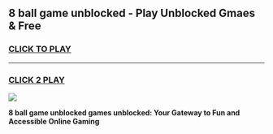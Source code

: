 
## 8 ball game unblocked - Play Unblocked Gmaes & Free
<h3>
<a href="https://news.freeplayer.one?title=8_ball_game_unblocked&ref=23F">CLICK TO PLAY</a></h3>
<hr>

<h3>
<a href="https://news.freeplayer.one?title=8_ball_game_unblocked&ref=23F">CLICK 2 PLAY</a>
  
</h3>

<a href="https://news.freeplayer.one?title=8_ball_game_unblocked&ref=23F/"><img src="https://clearcache.store/games.png"></a>


**8 ball game unblocked games unblocked: Your Gateway to Fun and Accessible Online Gaming**
